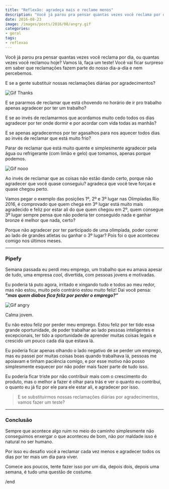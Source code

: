 ```yaml
---
title: "Reflexão: agradeça mais e reclame menos"
description: "Você já parou pra pensar quantas vezes você reclama por dia, ou quantas vezes você reclamou hoje?"
date: 2016-08-23
image: /images/posts/2016/08/angry.gif
categories:
- geral
tags:
- reflexao
---
```


Você já parou pra pensar quantas vezes você reclama por dia, ou quantas vezes você reclamou hoje? Vamos lá, faça um teste! Você vai ficar surpreso em saber que reclamações fazem parte do nosso dia-a-dia e nem percebemos.

E se a gente substituir nossas reclamações diárias por agradecimentos?

![Gif Thanks](/images/posts/2016/08/thanks.gif)

E se pararmos de reclamar que está chovendo no horário de ir pro trabalho apenas agradecer por ter um trabalho?

E se ao invés de reclamarmos que acordamos muito cedo todos os dias agradecer por ter onde dormir e por acordar com vida todas as manhãs?

E se apenas agradecermos por ter agasalhos para nos aquecer todos dias ao invés de reclamar que está muito frio?

Parar de reclamar que está muito quente e simplesmente agradecer pela água ou refrigerante (com limão e gelo) que tomamos, apenas porque podemos.

![Gif nooo](/images/posts/2016/08/nooo.gif)

Ao invés de reclamar que as coisas não estão dando certo, porque não agradecer que você quase conseguiu? agradeca que você teve forças e quase chegou perto.

Vamos pegar o exemplo das posições 1º, 2º e 3º lugar nas Olimpíadas Rio 2016, é comprovado que quem chega em 3º lugar está muito mais agradecido e feliz por estar ali do que quem chegou em 2º, quem consegue 3º lugar sempre pensa que não poderia ter conseguido nada e ganhar bronze é melhor que nada, certo?

Porque não agradecer por ter participado de uma olimpíada, poder correr ao lado de grandes atletas ou ganhar o 3º lugar? Pois foi o que aconteceu comigo nos últimos meses.

---

### Pipefy

Semana passada eu perdi meu emprego, um trabalho que eu amava apesar de tudo, uma empresa _cool_, divertida, com pessoas jovens e motivadas.

Eu poderia tá puto agora, irritado e xingando tudo e todos ao meu redor, mas não estou, muito pelo contrário estou muito feliz! Dai você pensa: **_"mas quem diabos fica feliz por perder o emprego?”_**

![Gif angry](/images/posts/2016/08/angry.gif)

Calma jovem.

Eu não estou feliz por perder meu emprego. Estou feliz por ter tido essa grande oportunidade, de poder trabalhar ao lado pessoas inteligentes e excepcionais, ter tido a oportunidade de aprender muitas coisas legais e crescido um pouco cada dia que estava lá.

Eu poderia ficar apenas olhando o lado negativo de se perder um emprego, mas eu passei por muitas coisas boas quando trabalhava lá, pessoas me apoiavam e tinham paciência comigo, e por esse motivo não posso simplesmente esquecer por não poder mais fazer parte de tudo isso.

Eu poderia ficar triste por não contribuir mais com o crescimento do produto, mas o melhor a fazer é olhar para trás e ver o quanto eu contribui, o quanto eu já fiz por ele para ele estar ali, e agradecer por isso.

> E se substituirmos nossas reclamações diárias por agradecimentos, vamos fazer um teste?

---

### Conclusão

Sempre que acontece algo ruim no meio do caminho simplesmente não conseguimos enxergar o que aconteceu de bom, não por maldade isso é natural no ser humano.

Por isso eu desafio você a reclamar cada vez menos e agradecer todos os dias por ter mais um dia para viver.

Comece aos poucos, tente fazer isso por um dia, depois dois, depois uma semana, é tudo uma questão de costume.

/end
